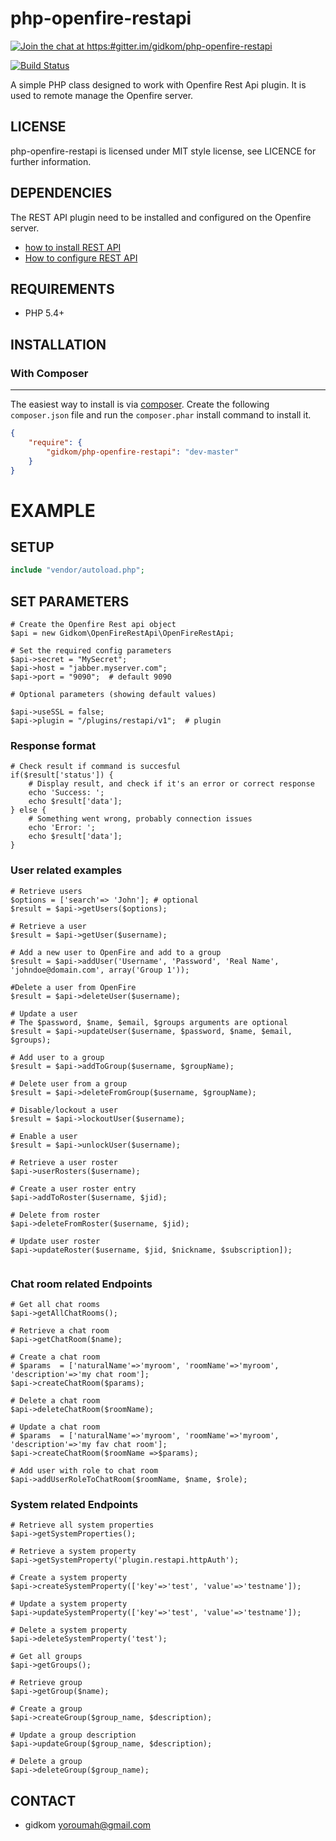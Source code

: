 php-openfire-restapi
=====================

[![Join the chat at https:#gitter.im/gidkom/php-openfire-restapi](https:#badges.gitter.im/Join%20Chat.svg)](https:#gitter.im/gidkom/php-openfire-restapi?utm_source=badge&utm_medium=badge&utm_campaign=pr-badge&utm_content=badge)

[![Build Status](https:#scrutinizer-ci.com/g/gidkom/php-openfire-restapi/badges/build.png?b=master)](https:#scrutinizer-ci.com/g/gidkom/php-openfire-restapi/build-status/master)


A simple PHP class designed to work with Openfire Rest Api plugin. It is used to remote manage the Openfire server.

## LICENSE
php-openfire-restapi is licensed under MIT style license, see LICENCE for further information.

## DEPENDENCIES
The REST API plugin need to be installed and configured on the Openfire server.  
- [how to install REST API](https:#www.igniterealtime.org/projects/openfire/plugins/restapi/readme.html#installation)  
- [How to configure REST API](https:#www.igniterealtime.org/projects/openfire/plugins/restapi/readme.html#authentication)  

## REQUIREMENTS
- PHP 5.4+

## INSTALLATION

### With Composer
-------------
The easiest way to install is via [composer](http:#getcomposer.org/). Create the following `composer.json` file and run the `composer.phar` install command to install it.

```json
{
    "require": {
        "gidkom/php-openfire-restapi": "dev-master"
    }
}
```


# EXAMPLE


## SETUP
```php
include "vendor/autoload.php";

```

## SET PARAMETERS
```
# Create the Openfire Rest api object
$api = new Gidkom\OpenFireRestApi\OpenFireRestApi;

# Set the required config parameters
$api->secret = "MySecret";
$api->host = "jabber.myserver.com";
$api->port = "9090";  # default 9090

# Optional parameters (showing default values)

$api->useSSL = false;
$api->plugin = "/plugins/restapi/v1";  # plugin 
```

### Response format
```
# Check result if command is succesful
if($result['status']) {
    # Display result, and check if it's an error or correct response
    echo 'Success: ';
    echo $result['data'];
} else {
    # Something went wrong, probably connection issues
    echo 'Error: ';
    echo $result['data'];
}

```

### User related examples

```
# Retrieve users
$options = ['search'=> 'John']; # optional
$result = $api->getUsers($options);

# Retrieve a user
$result = $api->getUser($username);

# Add a new user to OpenFire and add to a group
$result = $api->addUser('Username', 'Password', 'Real Name', 'johndoe@domain.com', array('Group 1'));

#Delete a user from OpenFire
$result = $api->deleteUser($username);

# Update a user
# The $password, $name, $email, $groups arguments are optional
$result = $api->updateUser($username, $password, $name, $email, $groups);

# Add user to a group
$result = $api->addToGroup($username, $groupName);

# Delete user from a group
$result = $api->deleteFromGroup($username, $groupName);

# Disable/lockout a user
$result = $api->lockoutUser($username);

# Enable a user
$result = $api->unlockUser($username);

# Retrieve a user roster
$api->userRosters($username);

# Create a user roster entry
$api->addToRoster($username, $jid);

# Delete from roster
$api->deleteFromRoster($username, $jid);

# Update user roster
$api->updateRoster($username, $jid, $nickname, $subscription]);


```

### Chat room related Endpoints
```
# Get all chat rooms
$api->getAllChatRooms();

# Retrieve a chat room
$api->getChatRoom($name);

# Create a chat room
# $params  = ['naturalName'=>'myroom', 'roomName'=>'myroom', 'description'=>'my chat room']; 
$api->createChatRoom($params);

# Delete a chat room
$api->deleteChatRoom($roomName);

# Update a chat room
# $params  = ['naturalName'=>'myroom', 'roomName'=>'myroom', 'description'=>'my fav chat room'];  
$api->createChatRoom($roomName =>$params);

# Add user with role to chat room
$api->addUserRoleToChatRoom($roomName, $name, $role);
```

### System related Endpoints
```
# Retrieve all system properties
$api->getSystemProperties();

# Retrieve a system property
$api->getSystemProperty('plugin.restapi.httpAuth');

# Create a system property
$api->createSystemProperty(['key'=>'test', 'value'=>'testname']);

# Update a system property
$api->updateSystemProperty(['key'=>'test', 'value'=>'testname']);

# Delete a system property
$api->deleteSystemProperty('test');
```












```
# Get all groups
$api->getGroups();

# Retrieve group 
$api->getGroup($name);

# Create a group
$api->createGroup($group_name, $description);

# Update a group description
$api->updateGroup($group_name, $description);

# Delete a group
$api->deleteGroup($group_name);

```

## CONTACT
- gidkom <yoroumah@gmail.com>
